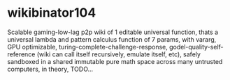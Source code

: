 # wikibinator104
Scalable gaming-low-lag p2p wiki of 1 editable universal function, thats a universal lambda and pattern calculus function of 7 params, with vararg, GPU optimizable, turing-complete-challenge-response, godel-quality-self-reference (wiki can call itself recursively, emulate itself, etc), safely sandboxed in a shared immutable pure math space across many untrusted computers, in theory, TODO...
